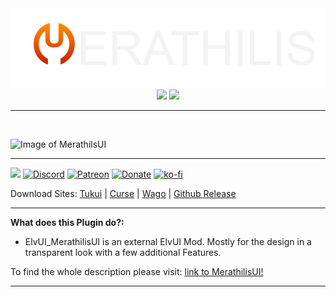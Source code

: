 <div align="center">
<img src="m4.png"/><br>
<img src="https://img.shields.io/badge/ElvUI-12.79-blue.svg?longCache=true&style=for-the-badge"/>
<img src="https://img.shields.io/badge/Version-4.97-orange.svg?longCache=true&style=for-the-badge"/>
</div>

-----
<br>

![Image of MerathilsUI](https://www.tukui.org/addons/Merathilis/1603027212/screenshot.png)

***
[![](https://img.shields.io/github/stars/Merathilis/ElvUI_MerathilisUI?style=social)](https://github.com/Merathilis/ElvUI_MerathilisUI) [![Discord](https://img.shields.io/discord/284626725403361281?color=orange&label=discord&logo=discord&style=for-the-badge)](https://discordapp.com/invite/s4B76at55Y) [![Patreon](https://img.shields.io/badge/Patreon-F96854?style=for-the-badge&logo=patreon&logoColor=white)](https://www.patreon.com/merathilisui) [![Donate](https://img.shields.io/badge/PayPal-00457C?style=for-the-badge&logo=paypal&logoColor=white)](https://paypal.me/merathilis) [![ko-fi](https://ko-fi.com/img/githubbutton_sm.svg)](https://ko-fi.com/C0C2CR58G)

Download Sites: [Tukui](https://www.tukui.org/addons.php?id=1) | [Curse](https://www.curseforge.com/wow/addons/merathilis-ui) | [Wago](https://addons.wago.io/addons/elvui-merathilisui) | [Github Release](https://github.com/Merathilis/ElvUI_MerathilisUI/releases)

***

**What does this Plugin do?:**
* ElvUI_MerathilisUI is an external ElvUI Mod. Mostly for the design in a transparent look with a few additional Features.

To find the whole description please visit: [link to MerathilisUI!](https://www.tukui.org/addons.php?id=1)

-----
<br>
